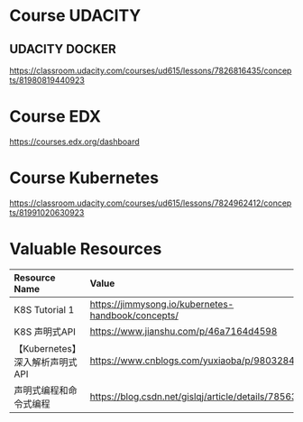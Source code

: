 # Course UDACITY
## UDACITY DOCKER
https://classroom.udacity.com/courses/ud615/lessons/7826816435/concepts/81980819440923

# Course EDX
https://courses.edx.org/dashboard

# Course Kubernetes
https://classroom.udacity.com/courses/ud615/lessons/7824962412/concepts/81991020630923



# Valuable Resources

| Resource Name | Value |
| :--- | :--- |
| K8S Tutorial 1 | https://jimmysong.io/kubernetes-handbook/concepts/ |
| K8S 声明式API | https://www.jianshu.com/p/46a7164d4598 |
| 【Kubernetes】深入解析声明式API | https://www.cnblogs.com/yuxiaoba/p/9803284.html |
| 声明式编程和命令式编程 | https://blog.csdn.net/gislqj/article/details/78563473 |
